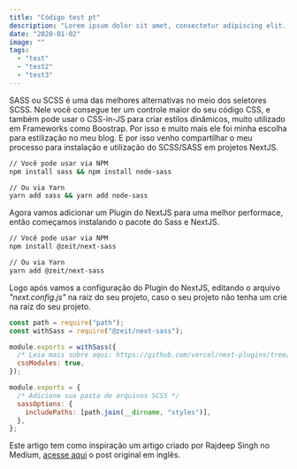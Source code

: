 ```yaml
---
title: "Código test pt"
description: "Lorem ipsum dolor sit amet, consectetur adipiscing elit. In facilisis, neque in fermentum tempor, orci velit maximus nisl."
date: "2020-01-02"
image: ""
tags:
  - "test"
  - "test2"
  - "test3"
---
```


SASS ou SCSS é uma das melhores alternativas no meio dos seletores SCSS. Nele você consegue ter um controle maior do seu código CSS, e também pode usar o CSS-in-JS para criar estilos dinâmicos, muito utilizado em Frameworks como Boostrap. Por isso e muito mais ele foi minha escolha para estilização no meu blog. E por isso venho compartilhar o meu processo para instalação e utilização do SCSS/SASS em projetos NextJS.

```bash
// Você pode usar via NPM
npm install sass && npm install node-sass

// Ou via Yarn
yarn add sass && yarn add node-sass
```

Agora vamos adicionar um Plugin do NextJS para uma melhor performace, então começamos instalando o pacote do Sass e NextJS.

```bash
// Você pode usar via NPM
npm install @zeit/next-sass

// Ou via Yarn
yarn add @zeit/next-sass
```

Logo após vamos a configuração do Plugin do NextJS, editando o arquivo _"next.config.js"_ na raiz do seu projeto, caso o seu projeto não tenha um crie na raiz do seu projeto.

```js
const path = require("path");
const withSass = require("@zeit/next-sass");

module.exports = withSass({
  /* Leia mais sobre aqui: https://github.com/vercel/next-plugins/tree/master/packages/next-sass*/
  cssModules: true,
});

module.exports = {
  /* Adicione sua pasta de arquivos SCSS */
  sassOptions: {
    includePaths: [path.join(__dirname, "styles")],
  },
};
```

Este artigo tem como inspiração um artigo criado por Rajdeep Singh no Medium, [acesse aqui](https://medium.com/officialrajdeepsingh/how-to-add-sass-scss-in-next-js-77a2b34f1ff3) o post original em inglês.
